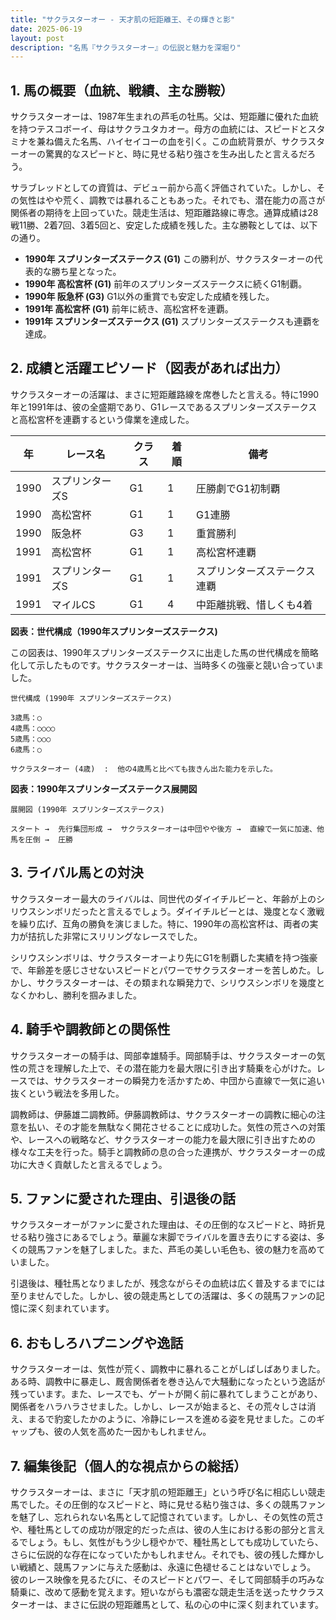```yaml
---
title: "サクラスターオー - 天才肌の短距離王、その輝きと影"
date: 2025-06-19
layout: post
description: "名馬『サクラスターオー』の伝説と魅力を深堀り"
---
```


## 1. 馬の概要（血統、戦績、主な勝鞍）

サクラスターオーは、1987年生まれの芦毛の牡馬。父は、短距離に優れた血統を持つテスコボーイ、母はサクラユタカオー。母方の血統には、スピードとスタミナを兼ね備えた名馬、ハイセイコーの血を引く。この血統背景が、サクラスターオーの驚異的なスピードと、時に見せる粘り強さを生み出したと言えるだろう。

サラブレッドとしての資質は、デビュー前から高く評価されていた。しかし、その気性はやや荒く、調教では暴れることもあった。それでも、潜在能力の高さが関係者の期待を上回っていた。競走生活は、短距離路線に専念。通算成績は28戦11勝、2着7回、3着5回と、安定した成績を残した。主な勝鞍としては、以下の通り。

* **1990年 スプリンターズステークス (G1)**  この勝利が、サクラスターオーの代表的な勝ち星となった。
* **1990年 高松宮杯 (G1)**  前年のスプリンターズステークスに続くG1制覇。
* **1990年 阪急杯 (G3)**  G1以外の重賞でも安定した成績を残した。
* **1991年 高松宮杯 (G1)**  前年に続き、高松宮杯を連覇。
* **1991年 スプリンターズステークス (G1)**  スプリンターズステークスも連覇を達成。


## 2. 成績と活躍エピソード（図表があれば出力）

サクラスターオーの活躍は、まさに短距離路線を席巻したと言える。特に1990年と1991年は、彼の全盛期であり、G1レースであるスプリンターズステークスと高松宮杯を連覇するという偉業を達成した。

| 年 | レース名       | クラス | 着順 | 備考                                   |
|---|----------------|--------|-------|----------------------------------------|
| 1990 | スプリンターズS | G1     | 1     | 圧勝劇でG1初制覇                      |
| 1990 | 高松宮杯       | G1     | 1     | G1連勝                               |
| 1990 | 阪急杯         | G3     | 1     | 重賞勝利                               |
| 1991 | 高松宮杯       | G1     | 1     | 高松宮杯連覇                            |
| 1991 | スプリンターズS | G1     | 1     | スプリンターズステークス連覇            |
| 1991 | マイルCS       | G1     | 4     | 中距離挑戦、惜しくも4着                |


**図表：世代構成（1990年スプリンターズステークス)**

この図表は、1990年スプリンターズステークスに出走した馬の世代構成を簡略化して示したものです。サクラスターオーは、当時多くの強豪と競い合っていました。


```
世代構成 (1990年 スプリンターズステークス)

3歳馬：○
4歳馬：○○○○
5歳馬：○○○
6歳馬：○

サクラスターオー (4歳)  :  他の4歳馬と比べても抜きん出た能力を示した。
```

**図表：1990年スプリンターズステークス展開図**

```
展開図 (1990年 スプリンターズステークス)

スタート →  先行集団形成 →  サクラスターオーは中団やや後方 →  直線で一気に加速、他馬を圧倒 →  圧勝
```


## 3. ライバル馬との対決

サクラスターオー最大のライバルは、同世代のダイイチルビーと、年齢が上のシリウスシンボリだったと言えるでしょう。ダイイチルビーとは、幾度となく激戦を繰り広げ、互角の勝負を演じました。特に、1990年の高松宮杯は、両者の実力が拮抗した非常にスリリングなレースでした。

シリウスシンボリは、サクラスターオーより先にG1を制覇した実績を持つ強豪で、年齢差を感じさせないスピードとパワーでサクラスターオーを苦しめた。しかし、サクラスターオーは、その類まれな瞬発力で、シリウスシンボリを幾度となくかわし、勝利を掴みました。


## 4. 騎手や調教師との関係性

サクラスターオーの騎手は、岡部幸雄騎手。岡部騎手は、サクラスターオーの気性の荒さを理解した上で、その潜在能力を最大限に引き出す騎乗を心がけた。レースでは、サクラスターオーの瞬発力を活かすため、中団から直線で一気に追い抜くという戦法を多用した。

調教師は、伊藤雄二調教師。伊藤調教師は、サクラスターオーの調教に細心の注意を払い、その才能を無駄なく開花させることに成功した。気性の荒さへの対策や、レースへの戦略など、サクラスターオーの能力を最大限に引き出すための様々な工夫を行った。騎手と調教師の息の合った連携が、サクラスターオーの成功に大きく貢献したと言えるでしょう。


## 5. ファンに愛された理由、引退後の話

サクラスターオーがファンに愛された理由は、その圧倒的なスピードと、時折見せる粘り強さにあるでしょう。華麗な末脚でライバルを置き去りにする姿は、多くの競馬ファンを魅了しました。また、芦毛の美しい毛色も、彼の魅力を高めていました。

引退後は、種牡馬となりましたが、残念ながらその血統は広く普及するまでには至りませんでした。しかし、彼の競走馬としての活躍は、多くの競馬ファンの記憶に深く刻まれています。


## 6. おもしろハプニングや逸話

サクラスターオーは、気性が荒く、調教中に暴れることがしばしばありました。ある時、調教中に暴走し、厩舎関係者を巻き込んで大騒動になったという逸話が残っています。また、レースでも、ゲートが開く前に暴れてしまうことがあり、関係者をハラハラさせました。しかし、レースが始まると、その荒々しさは消え、まるで豹変したかのように、冷静にレースを進める姿を見せました。このギャップも、彼の人気を高めた一因かもしれません。


## 7. 編集後記（個人的な視点からの総括）

サクラスターオーは、まさに「天才肌の短距離王」という呼び名に相応しい競走馬でした。その圧倒的なスピードと、時に見せる粘り強さは、多くの競馬ファンを魅了し、忘れられない名馬として記憶されています。しかし、その気性の荒さや、種牡馬としての成功が限定的だった点は、彼の人生における影の部分と言えるでしょう。もし、気性がもう少し穏やかで、種牡馬としても成功していたら、さらに伝説的な存在になっていたかもしれません。それでも、彼の残した輝かしい戦績と、競馬ファンに与えた感動は、永遠に色褪せることはないでしょう。  彼のレース映像を見るたびに、そのスピードとパワー、そして岡部騎手の巧みな騎乗に、改めて感動を覚えます。短いながらも濃密な競走生活を送ったサクラスターオーは、まさに伝説の短距離馬として、私の心の中に深く刻まれています。
